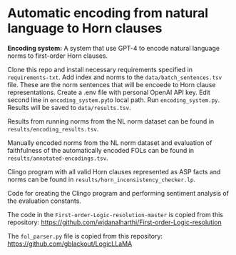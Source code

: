 # Automatic encoding from natural language to Horn clauses

**Encoding system:**
A system that use GPT-4 to encode natural language norms to first-order Horn clauses.

Clone this repo and install necessary requirements specified in `requirements-txt`. 
Add index and norms to the `data/batch_sentences.tsv` file. These are the norm sentences that will be encoede to Horn clause representations.
Create a .env file with personal OpenAI API key.
Edit second line in `encoding_system.py`to local path.
Run `encoding_system.py`. Results will be saved to `data/results.tsv`.

Results from running norms from the NL norm dataset can be found in `results/encoding_results.tsv`. 

Manually encoded norms from the NL norm dataset and evaluation of faithfulness of the automatically encoded FOLs can be found in `results/annotated-encodings.tsv`.

Clingo program with all valid Horn clauses represented as ASP facts and norms can be found in `results/horn_inconsistency_checker.lp`.

Code for creating the Clingo program and performing sentiment analysis of the evaluation constants.

The code in the `First-order-Logic-resolution-master` is copied from this repository: https://github.com/wjdanalharthi/First-order-Logic-resolution

The `fol_parser.py` file is copied from this repository: https://github.com/gblackout/LogicLLaMA
